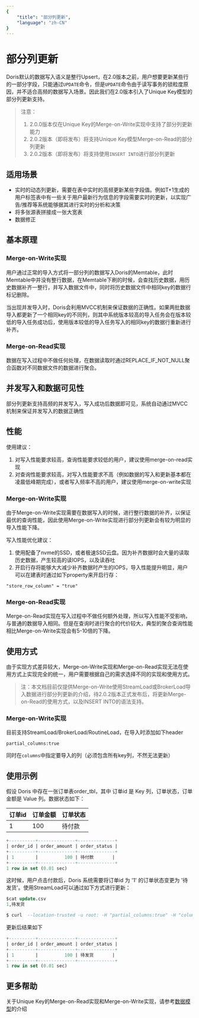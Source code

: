 ```yaml
---
{
    "title": "部分列更新",
    "language": "zh-CN"
}
---
```


<!--
Licensed to the Apache Software Foundation (ASF) under one
or more contributor license agreements.  See the NOTICE file
distributed with this work for additional information
regarding copyright ownership.  The ASF licenses this file
to you under the Apache License, Version 2.0 (the
"License"); you may not use this file except in compliance
with the License.  You may obtain a copy of the License at

  http://www.apache.org/licenses/LICENSE-2.0

Unless required by applicable law or agreed to in writing,
software distributed under the License is distributed on an
"AS IS" BASIS, WITHOUT WARRANTIES OR CONDITIONS OF ANY
KIND, either express or implied.  See the License for the
specific language governing permissions and limitations
under the License.
-->

# 部分列更新 

Doris默认的数据写入语义是整行Upsert，在2.0版本之前，用户想要更新某些行的一部分字段，只能通过`UPDATE`命令，但是`UPDATE`命令由于读写事务的锁粒度原因，并不适合高频的数据写入场景。因此我们在2.0版本引入了Unique Key模型的部分列更新支持。

> 注意：
>
> 1. 2.0.0版本仅在Unique Key的Merge-on-Write实现中支持了部分列更新能力
> 2. 2.0.2版本（即将发布）将支持Unique Key模型Merge-on-Read的部分列更新
> 3. 2.0.2版本（即将发布）将支持使用`INSERT INTO`进行部分列更新

## 适用场景

- 实时的动态列更新，需要在表中实时的高频更新某些字段值。例如T+1生成的用户标签表中有一些关于用户最新行为信息的字段需要实时的更新，以实现广告/推荐等系统能够据其进行实时的分析和决策
- 将多张源表拼接成一张大宽表
- 数据修正

## 基本原理

### Merge-on-Write实现

用户通过正常的导入方式将一部分列的数据写入Doris的Memtable，此时Memtable中并没有整行数据，在Memtable下刷的时候，会查找历史数据，用历史数据补齐一整行，并写入数据文件中，同时将历史数据文件中相同key的数据行标记删除。

当出现并发导入时，Doris会利用MVCC机制来保证数据的正确性。如果两批数据导入都更新了一个相同key的不同列，则其中系统版本较高的导入任务会在版本较低的导入任务成功后，使用版本较低的导入任务写入的相同key的数据行重新进行补齐。

### Merge-on-Read实现

数据在写入过程中不做任何处理，在数据读取时通过REPLACE_IF_NOT_NULL聚合函数对不同数据文件的数据进行聚合。

## 并发写入和数据可见性

部分列更新支持高频的并发写入，写入成功后数据即可见，系统自动通过MVCC机制来保证并发写入的数据正确性

## 性能

使用建议：

1. 对写入性能要求较高，查询性能要求较低的用户，建议使用merge-on-read实现
2. 对查询性能要求较高，对写入性能要求不高（例如数据的写入和更新基本都在凌晨低峰期完成），或者写入频率不高的用户，建议使用merge-on-write实现

### Merge-on-Write实现

由于Merge-on-Write实现需要在数据写入的时候，进行整行数据的补齐，以保证最优的查询性能，因此使用Merge-on-Write实现进行部分列更新会有较为明显的导入性能下降。

写入性能优化建议：

1. 使用配备了nvme的SSD，或者极速SSD云盘。因为补齐数据时会大量的读取历史数据，产生较高的读IOPS，以及读吞吐
2. 开启行存将能够大大减少补齐数据时产生的IOPS，导入性能提升明显，用户可以在建表时通过如下property来开启行存：

```
"store_row_column" = "true"
```

### Merge-on-Read实现

Merge-on-Read实现在写入过程中不做任何额外处理，所以写入性能不受影响，与普通的数据导入相同。但是在查询时进行聚合的代价较大，典型的聚合查询性能相比Merge-on-Write实现会有5-10倍的下降。

## 使用方式

由于实现方式差异较大，Merge-on-Write实现和Merge-on-Read实现无法在使用方式上实现完全的统一，用户需要根据自己的需求选择不同的实现和使用方式。

> 注：本文档目前仅提供Merge-on-Write使用StreamLoad或BrokerLoad导入数据进行部分列更新的介绍，待2.0.2版本正式发布后，将更新Merge-on-Read的使用方式，以及INSERT INTO的语法支持。

### Merge-on-Write实现

目前支持StreamLoad/BrokerLoad/RoutineLoad，在导入时添加如下header

```
partial_columns:true
```

同时在`columns`中指定要导入的列（必须包含所有key列，不然无法更新）

## 使用示例

假设 Doris 中存在一张订单表order_tbl，其中 订单id 是 Key 列，订单状态，订单金额是 Value 列。数据状态如下：

| 订单id | 订单金额 | 订单状态 |
| ------ | -------- | -------- |
| 1      | 100      | 待付款   |

```sql
+----------+--------------+--------------+
| order_id | order_amount | order_status |
+----------+--------------+--------------+
| 1        |          100 | 待付款       |
+----------+--------------+--------------+
1 row in set (0.01 sec)
```

这时候，用户点击付款后，Doris 系统需要将订单id 为 '1' 的订单状态变更为 '待发货'。使用StreamLoad可以通过如下方式进行更新：

```sql
$cat update.csv
1,待发货

$ curl  --location-trusted -u root: -H "partial_columns:true" -H "column_separator:," -H "columns:order_id,order_status" -T /tmp/update.csv http://127.0.0.1:48037/api/db1/order_tbl/_stream_load
```

更新后结果如下

```sql
+----------+--------------+--------------+
| order_id | order_amount | order_status |
+----------+--------------+--------------+
| 1        |          100 | 待发货       |
+----------+--------------+--------------+
1 row in set (0.01 sec)
```

## 更多帮助

关于Unique Key的Merge-on-Read实现和Merge-on-Write实现，请参考[数据模型](../../data-table/data-model.md)的介绍

